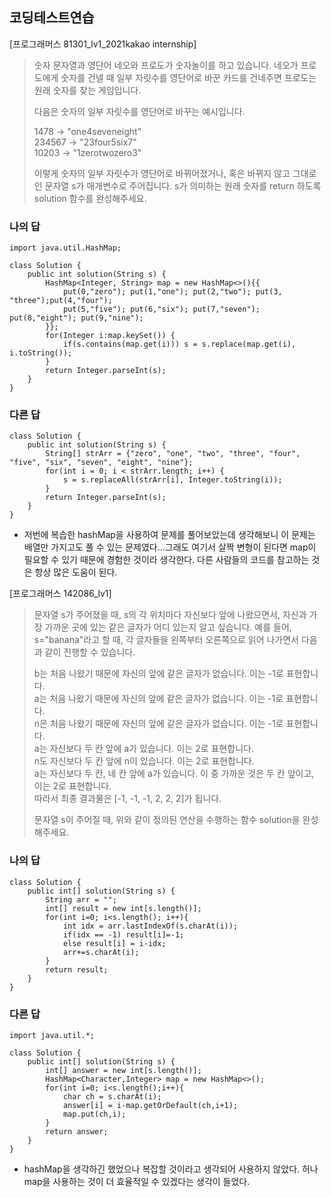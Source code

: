 ## 코딩테스트연습
[프로그래머스 81301_lv1_2021kakao internship]
>숫자 문자열과 영단어
>네오와 프로도가 숫자놀이를 하고 있습니다. 네오가 프로도에게 숫자를 건넬 때 일부 자릿수를 영단어로 바꾼 카드를 건네주면 프로도는 원래 숫자를 찾는 게임입니다.
>
>다음은 숫자의 일부 자릿수를 영단어로 바꾸는 예시입니다.
>
>1478 → "one4seveneight"   
>234567 → "23four5six7"   
>10203 → "1zerotwozero3"   
>
>이렇게 숫자의 일부 자릿수가 영단어로 바뀌어졌거나, 혹은 바뀌지 않고 그대로인 문자열 s가 매개변수로 주어집니다. s가 의미하는 원래 숫자를 return 하도록 solution 함수를 완성해주세요.

### 나의 답
```
import java.util.HashMap;

class Solution {
    public int solution(String s) {
        HashMap<Integer, String> map = new HashMap<>(){{
            put(0,"zero"); put(1,"one"); put(2,"two"); put(3, "three");put(4,"four");
			put(5,"five"); put(6,"six"); put(7,"seven"); put(8,"eight"); put(9,"nine");
        }};
        for(Integer i:map.keySet()) {
			if(s.contains(map.get(i))) s = s.replace(map.get(i), i.toString());
		}
        return Integer.parseInt(s);
    }
}
```

### 다른 답
```
class Solution {
    public int solution(String s) {
        String[] strArr = {"zero", "one", "two", "three", "four", "five", "six", "seven", "eight", "nine"};
        for(int i = 0; i < strArr.length; i++) {
            s = s.replaceAll(strArr[i], Integer.toString(i));
        }
        return Integer.parseInt(s);
    }
}
```

- 저번에 복습한 hashMap을 사용하여 문제를 풀어보았는데 생각해보니 이 문제는 배열만 가지고도 풀 수 있는 문제였다...그래도 여기서 살짝 변형이 된다면 map이 필요할 수 있기 때문에 경험한 것이라 생각한다. 다른 사람들의 코드를 참고하는 것은 항상 많은 도움이 된다.

[프로그래머스 142086_lv1]
>문자열 s가 주어졌을 때, s의 각 위치마다 자신보다 앞에 나왔으면서, 자신과 가장 가까운 곳에 있는 같은 글자가 어디 있는지 알고 싶습니다.
>예를 들어, s="banana"라고 할 때,  각 글자들을 왼쪽부터 오른쪽으로 읽어 나가면서 다음과 같이 진행할 수 있습니다.
>
>b는 처음 나왔기 때문에 자신의 앞에 같은 글자가 없습니다. 이는 -1로 표현합니다.   
>a는 처음 나왔기 때문에 자신의 앞에 같은 글자가 없습니다. 이는 -1로 표현합니다.   
>n은 처음 나왔기 때문에 자신의 앞에 같은 글자가 없습니다. 이는 -1로 표현합니다.   
>a는 자신보다 두 칸 앞에 a가 있습니다. 이는 2로 표현합니다.   
>n도 자신보다 두 칸 앞에 n이 있습니다. 이는 2로 표현합니다.   
>a는 자신보다 두 칸, 네 칸 앞에 a가 있습니다. 이 중 가까운 것은 두 칸 앞이고, 이는 2로 표현합니다.   
>따라서 최종 결과물은 [-1, -1, -1, 2, 2, 2]가 됩니다.
>
>문자열 s이 주어질 때, 위와 같이 정의된 연산을 수행하는 함수 solution을 완성해주세요.

### 나의 답
```
class Solution {
    public int[] solution(String s) {
        String arr = "";
        int[] result = new int[s.length()];
        for(int i=0; i<s.length(); i++){
            int idx = arr.lastIndexOf(s.charAt(i));
            if(idx == -1) result[i]=-1;
            else result[i] = i-idx;
            arr+=s.charAt(i);
        }
        return result;
    }
}
```

### 다른 답
```
import java.util.*;

class Solution {
    public int[] solution(String s) {
        int[] answer = new int[s.length()];
        HashMap<Character,Integer> map = new HashMap<>();
        for(int i=0; i<s.length();i++){
            char ch = s.charAt(i);
            answer[i] = i-map.getOrDefault(ch,i+1);
            map.put(ch,i);
        }
        return answer;
    }
}
```

- hashMap을 생각하긴 했었으나 복잡할 것이라고 생각되어 사용하지 않았다. 허나 map을 사용하는 것이 더 효율적일 수 있겠다는 생각이 들었다.